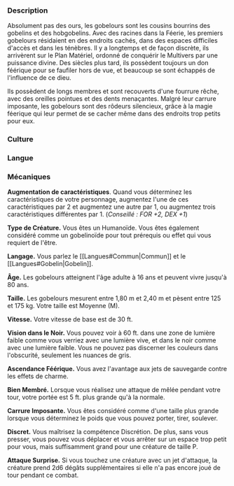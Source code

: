 ### Description

Absolument pas des ours, les gobelours sont les cousins bourrins des gobelins et des hobgobelins. Avec des racines dans la Féerie, les premiers gobelours résidaient en des endroits cachés, dans des espaces difficiles d'accès et dans les ténèbres. Il y a longtemps et de façon discrète, ils arrivèrent sur le Plan Matériel, ordonné de conquérir le Multivers par une puissance divine. Des siècles plus tard, ils possèdent toujours un don féérique pour se faufiler hors de vue, et beaucoup se sont échappés de l'influence de ce dieu.

Ils possèdent de longs membres et sont recouverts d'une fourrure rêche, avec des oreilles pointues et des dents menaçantes. Malgré leur carrure imposante, les gobelours sont des rôdeurs silencieux, grâce à la magie féerique qui leur permet de se cacher même dans des endroits trop petits pour eux.
### Culture

### Langue

### Mécaniques

**Augmentation de caractéristiques**. Quand vous déterminez les caractéristiques de votre personnage, augmentez l'une de ces caractéristiques par 2 et augmentez une autre par 1, ou augmentez trois caractéristiques différentes par 1. (*Conseillé : FOR +2, DEX +1*)

**Type de Créature.** Vous êtes un Humanoïde. Vous êtes également considéré comme un gobelinoïde pour tout prérequis ou effet qui vous requiert de l'être.

**Langage.** Vous parlez le [[Langues#Commun|Commun]] et le [[Langues#Gobelin|Gobelin]].

**Âge.** Les gobelours atteignent l'âge adulte à 16 ans et peuvent vivre jusqu'à 80 ans.

**Taille.** Les gobelours mesurent entre 1,80 m et 2,40 m et pèsent entre 125 et 175 kg.  Votre taille est Moyenne (M).  

**Vitesse.** Votre vitesse de base est de 30 ft.

**Vision dans le Noir.** Vous pouvez voir à 60 ft. dans une zone de lumière faible comme vous verriez avec une lumière vive, et dans le noir comme avec une lumière faible. Vous ne pouvez pas discerner les couleurs dans l'obscurité, seulement les nuances de gris.

**Ascendance Féérique.** Vous avez l'avantage aux jets de sauvegarde contre les effets de charme.

**Bien Membré.** Lorsque vous réalisez une attaque de mêlée pendant votre tour, votre portée est 5 ft. plus grande qu'à la normale.

**Carrure Imposante.** Vous êtes considéré comme d'une taille plus grande lorsque vous déterminez le poids que vous pouvez porter, tirer, soulever.

**Discret.** Vous maîtrisez la compétence Discrétion. De plus, sans vous presser, vous pouvez vous déplacer et vous arrêter sur un espace trop petit pour vous, mais suffisamment grand pour une créature de taille P.

**Attaque Surprise.** Si vous touchez une créature avec un jet d'attaque, la créature prend 2d6 dégâts supplémentaires si elle n'a pas encore joué de tour pendant ce combat.
